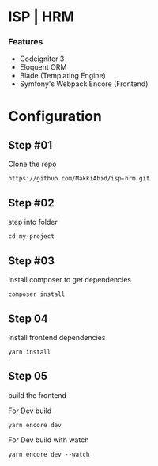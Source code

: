 # ISP | HRM


### Features

- Codeigniter 3
- Eloquent ORM
- Blade (Templating Engine)
- Symfony's Webpack Encore (Frontend)



# Configuration

## Step #01

Clone the repo

```shell
https://github.com/MakkiAbid/isp-hrm.git
```

## Step #02

step into folder

```shell
cd my-project
```

## Step #03

Install composer to get dependencies 

```shell
composer install
```

## Step 04

Install frontend dependencies

```shell
yarn install
```

## Step 05

build the frontend


For Dev build

```shell
yarn encore dev
```

For Dev build with watch

```shell
yarn encore dev --watch
```


